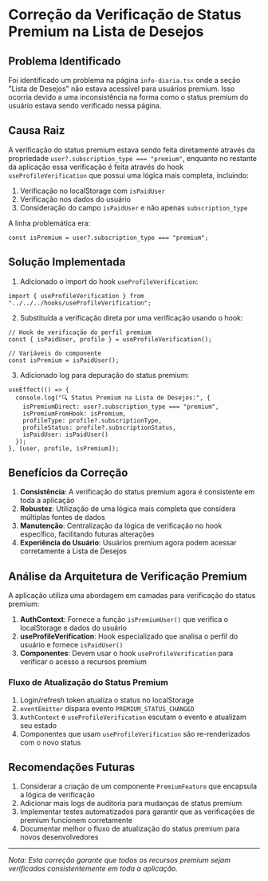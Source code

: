 # Correção da Verificação de Status Premium na Lista de Desejos

## Problema Identificado

Foi identificado um problema na página `info-diaria.tsx` onde a seção "Lista de Desejos" não estava acessível para usuários premium. Isso ocorria devido a uma inconsistência na forma como o status premium do usuário estava sendo verificado nessa página.

## Causa Raiz

A verificação do status premium estava sendo feita diretamente através da propriedade `user?.subscription_type === "premium"`, enquanto no restante da aplicação essa verificação é feita através do hook `useProfileVerification` que possui uma lógica mais completa, incluindo:

1. Verificação no localStorage com `isPaidUser`
2. Verificação nos dados do usuário
3. Consideração do campo `isPaidUser` e não apenas `subscription_type`

A linha problemática era:
```tsx
const isPremium = user?.subscription_type === "premium";
```

## Solução Implementada

1. Adicionado o import do hook `useProfileVerification`:
```tsx
import { useProfileVerification } from "../../../hooks/useProfileVerification";
```

2. Substituída a verificação direta por uma verificação usando o hook:
```tsx
// Hook de verificação do perfil premium
const { isPaidUser, profile } = useProfileVerification();

// Variáveis do componente
const isPremium = isPaidUser();
```

3. Adicionado log para depuração do status premium:
```tsx
useEffect(() => {
  console.log("🔍 Status Premium na Lista de Desejos:", {
    isPremiumDirect: user?.subscription_type === "premium",
    isPremiumFromHook: isPremium,
    profileType: profile?.subscriptionType,
    profileStatus: profile?.subscriptionStatus,
    isPaidUser: isPaidUser()
  });
}, [user, profile, isPremium]);
```

## Benefícios da Correção

1. **Consistência**: A verificação do status premium agora é consistente em toda a aplicação
2. **Robustez**: Utilização de uma lógica mais completa que considera múltiplas fontes de dados
3. **Manutenção**: Centralização da lógica de verificação no hook específico, facilitando futuras alterações
4. **Experiência do Usuário**: Usuários premium agora podem acessar corretamente a Lista de Desejos

## Análise da Arquitetura de Verificação Premium

A aplicação utiliza uma abordagem em camadas para verificação do status premium:

1. **AuthContext**: Fornece a função `isPremiumUser()` que verifica o localStorage e dados do usuário
2. **useProfileVerification**: Hook especializado que analisa o perfil do usuário e fornece `isPaidUser()`
3. **Componentes**: Devem usar o hook `useProfileVerification` para verificar o acesso a recursos premium

### Fluxo de Atualização do Status Premium

1. Login/refresh token atualiza o status no localStorage
2. `eventEmitter` dispara evento `PREMIUM_STATUS_CHANGED`
3. `AuthContext` e `useProfileVerification` escutam o evento e atualizam seu estado
4. Componentes que usam `useProfileVerification` são re-renderizados com o novo status

## Recomendações Futuras

1. Considerar a criação de um componente `PremiumFeature` que encapsula a lógica de verificação
2. Adicionar mais logs de auditoria para mudanças de status premium
3. Implementar testes automatizados para garantir que as verificações de premium funcionem corretamente
4. Documentar melhor o fluxo de atualização do status premium para novos desenvolvedores

---

*Nota: Esta correção garante que todos os recursos premium sejam verificados consistentemente em toda a aplicação.*
